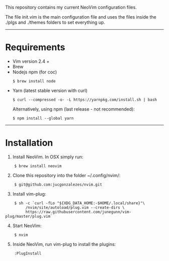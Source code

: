 This repository contains my current NeoVim configuration files.

The file init.vim is the main configuration file and uses the files inside the
./plgs and ./themes folders to set everything up.

***

# Requirements

- Vim version 2.4 +
- Brew
- Nodejs npm (for coc)
    ```
    $ brew install node
    ```
- Yarn (latest stable version with curl)
    ```
    $ curl --compressed -o- -L https://yarnpkg.com/install.sh | bash
    ```
  Alternatively, using npm (last release - not recommended):
    ```
    $ npm install --global yarn
    ```

***

# Installation

1) Install NeoVim. In OSX simply run:

```
    $ brew install neovim
```

2) Clone this repository into the folder ~/.config/nvim/:

```
    $ git@github.com:jucgonzalezes/nvim.git
```

3) Install vim-plug:

```
    $ sh -c `curl -fLo "${XDG_DATA_HOME:-$HOME/.local/share}"\
         /nvim/site/autoload/plug.vim --create-dirs \
         https://raw.githubusercontent.com/junegunn/vim-plug/master/plug.vim`
```

4) Start NeoVim:

```
    $ nvim
```

5) Inside NeoVim, run vim-plug to install the plugins:

```
    :PlugInstall
```
